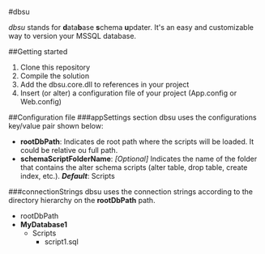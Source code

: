 #dbsu


*dbsu* stands for **d**ata**b**ase **s**chema **u**pdater.
It's an easy and customizable way to version your MSSQL database.

##Getting started

1. Clone this repository 
2. Compile the solution
3. Add the dbsu.core.dll to references in your project
4. Insert (or alter) a configuration file of your project (App.config or Web.config)
  
##Configuration file
###appSettings section
dbsu uses the configurations key/value pair shown below:
- **rootDbPath**: Indicates de root path where the scripts will be loaded. It could be relative ou full path.
- **schemaScriptFolderName**: _[Optional]_ Indicates the name of the folder that contains the alter schema scripts (alter table, drop table, create index, etc.). **_Default_**: Scripts
 
###connectionStrings
dbsu uses the connection strings according to the directory hierarchy on the **rootDbPath** path. 
- rootDbPath
 - **MyDatabase1**
   - Scripts
     - script1.sql
